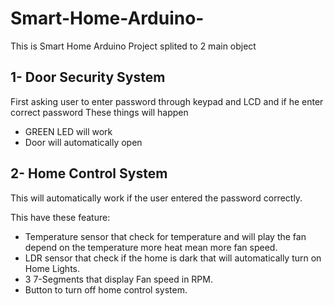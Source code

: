 # Smart-Home-Arduino-
This is Smart Home Arduino Project splited to 2 main object 

## 1- Door Security System
First asking user to enter password through keypad and LCD and if he enter correct password These things will happen
- GREEN LED will work 
- Door will automatically open

## 2- Home Control System
This will automatically work if the user entered the password correctly.

This have these feature:
- Temperature sensor that check for temperature and will play the fan depend on the temperature more heat mean more fan speed.
- LDR sensor that check if the home is dark that will automatically turn on Home Lights.
- 3 7-Segments that display Fan speed in RPM.
- Button to turn off home control system.
